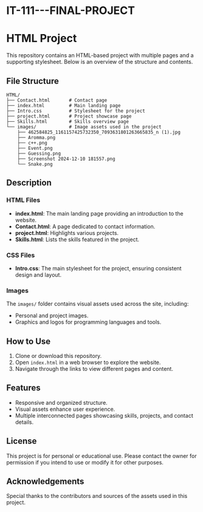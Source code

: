 # IT-111---FINAL-PROJECT

# HTML Project

This repository contains an HTML-based project with multiple pages and a supporting stylesheet. Below is an overview of the structure and contents.

## File Structure

```
HTML/
├── Contact.html       # Contact page
├── index.html         # Main landing page
├── Intro.css          # Stylesheet for the project
├── project.html       # Project showcase page
├── Skills.html        # Skills overview page
└── images/            # Image assets used in the project
    ├── 462584825_1161157425732350_7093631801263665835_n (1).jpg
    ├── Aromma.png
    ├── c++.png
    ├── Event.png
    ├── Guessing.png
    ├── Screenshot 2024-12-10 181557.png
    └── Snake.png
```

## Description

### HTML Files

- **index.html**: The main landing page providing an introduction to the website.
- **Contact.html**: A page dedicated to contact information.
- **project.html**: Highlights various projects.
- **Skills.html**: Lists the skills featured in the project.

### CSS Files

- **Intro.css**: The main stylesheet for the project, ensuring consistent design and layout.

### Images

The `images/` folder contains visual assets used across the site, including:
- Personal and project images.
- Graphics and logos for programming languages and tools.

## How to Use

1. Clone or download this repository.
2. Open `index.html` in a web browser to explore the website.
3. Navigate through the links to view different pages and content.

## Features

- Responsive and organized structure.
- Visual assets enhance user experience.
- Multiple interconnected pages showcasing skills, projects, and contact details.

## License

This project is for personal or educational use. Please contact the owner for permission if you intend to use or modify it for other purposes.

## Acknowledgements

Special thanks to the contributors and sources of the assets used in this project.
